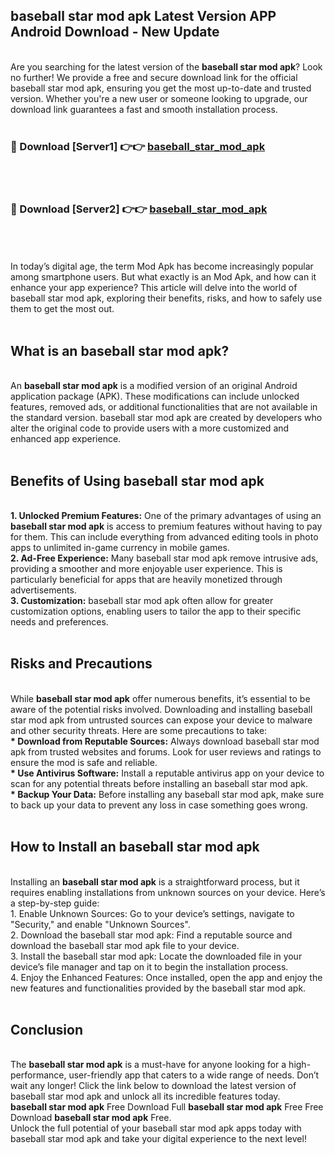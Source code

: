 ## baseball star mod apk Latest Version APP Android Download - New Update
<br>
Are you searching for the latest version of the <strong>baseball star mod apk</strong>? Look no further! We provide a free and secure download link for the official baseball star mod apk, ensuring you get the most up-to-date and trusted version. Whether you're a new user or someone looking to upgrade, our download link guarantees a fast and smooth installation process.
<br>
<br>
<h3>🔴 Download [Server1] 👉👉 <a href="https://modyolo.store/baseball+star+mod+apk">baseball_star_mod_apk</a></h3><br>
<br>
<h3>🔴 Download [Server2] 👉👉 <a href="https://modyolo.store/baseball+star+mod+apk">baseball_star_mod_apk</a></h3><br>
<br>
<br>
In today’s digital age, the term Mod Apk has become increasingly popular among smartphone users. But what exactly is an Mod Apk, and how can it enhance your app experience? This article will delve into the world of baseball star mod apk, exploring their benefits, risks, and how to safely use them to get the most out.
<br>
<br>
<h2>What is an baseball star mod apk?</h2>
<br>
An <strong>baseball star mod apk</strong> is a modified version of an original Android application package (APK). These modifications can include unlocked features, removed ads, or additional functionalities that are not available in the standard version. baseball star mod apk are created by developers who alter the original code to provide users with a more customized and enhanced app experience.
<br>
<br>
<h2>Benefits of Using baseball star mod apk</h2>
<br>
<strong> 1. Unlocked Premium Features:</strong> One of the primary advantages of using an <strong>baseball star mod apk</strong> is access to premium features without having to pay for them. This can include everything from advanced editing tools in photo apps to unlimited in-game currency in mobile games.
<br>
<strong> 2. Ad-Free Experience:</strong> Many baseball star mod apk remove intrusive ads, providing a smoother and more enjoyable user experience. This is particularly beneficial for apps that are heavily monetized through advertisements.
<br>
<strong> 3. Customization:</strong> baseball star mod apk often allow for greater customization options, enabling users to tailor the app to their specific needs and preferences.
<br>
<br>
<h2>Risks and Precautions</h2>
<br>
While <strong>baseball star mod apk</strong> offer numerous benefits, it’s essential to be aware of the potential risks involved. Downloading and installing baseball star mod apk from untrusted sources can expose your device to malware and other security threats. Here are some precautions to take:
<br>
<strong> * Download from Reputable Sources:</strong> Always download baseball star mod apk from trusted websites and forums. Look for user reviews and ratings to ensure the mod is safe and reliable.
<br>
<strong> * Use Antivirus Software:</strong> Install a reputable antivirus app on your device to scan for any potential threats before installing an baseball star mod apk.
<br>
<strong> * Backup Your Data:</strong> Before installing any baseball star mod apk, make sure to back up your data to prevent any loss in case something goes wrong.
<br>
<br>
<h2>How to Install an baseball star mod apk</h2>
<br>
Installing an <strong>baseball star mod apk</strong> is a straightforward process, but it requires enabling installations from unknown sources on your device. Here’s a step-by-step guide:
<br>
 1. Enable Unknown Sources: Go to your device’s settings, navigate to "Security," and enable "Unknown Sources".
<br>
 2. Download the baseball star mod apk: Find a reputable source and download the baseball star mod apk file to your device.
<br>
 3. Install the baseball star mod apk: Locate the downloaded file in your device’s file manager and tap on it to begin the installation process.
<br>
 4. Enjoy the Enhanced Features: Once installed, open the app and enjoy the new features and functionalities provided by the baseball star mod apk.
<br>
<br>
<h2><strong>Conclusion</strong></h2>
<br>
The <strong>baseball star mod apk</strong> is a must-have for anyone looking for a high-performance, user-friendly app that caters to a wide range of needs. Don’t wait any longer! Click the link below to download the latest version of baseball star mod apk and unlock all its incredible features today.
<br>
<strong>baseball star mod apk</strong> Free Download Full <strong>baseball star mod apk</strong> Free Free Download <strong>baseball star mod apk</strong> Free.
<br>
Unlock the full potential of your baseball star mod apk apps today with baseball star mod apk and take your digital experience to the next level!